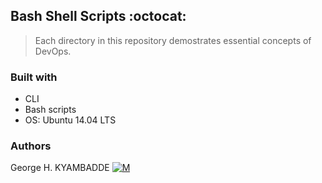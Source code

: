 ## Bash Shell Scripts :octocat:
> Each directory in this repository demostrates essential concepts of DevOps.

### Built with
* CLI
* Bash scripts
* OS: Ubuntu 14.04 LTS

### Authors
George H. KYAMBADDE [![M](https://upload.wikimedia.org/wikipedia/fr/thumb/c/c8/Twitter_Bird.svg/30px-Twitter_Bird.svg.png)](https://twitter.com/hk14_h)
